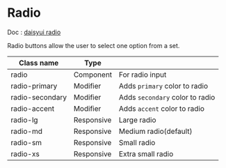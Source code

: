 # Radio

Doc : [daisyui radio](https://daisyui.com/components/radio/)

Radio buttons allow the user to select one option from a set.

| Class name      |   Type     |                                 |
|-----------------|------------|---------------------------------|
| radio 	        | Component  | For radio input                 |
| radio-primary   | Modifier   | Adds `primary` color to radio   |
| radio-secondary | Modifier   | Adds `secondary` color to radio |
| radio-accent    | Modifier   | Adds `accent` color to radio    |
| radio-lg        | Responsive | Large radio                     |
| radio-md        | Responsive | Medium radio(default)           |
| radio-sm        | Responsive | Small radio                     |
| radio-xs        | Responsive | Extra small radio               |
